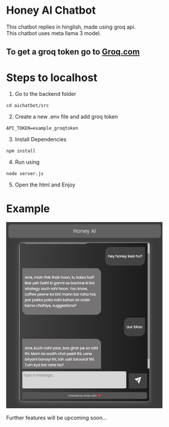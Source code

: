 # Honey AI Chatbot

This chatbot replies in hinglish, made using groq api. <br>
This chatbot uses meta llama 3  model.

## To get a groq token go to [Groq.com](https://console.groq.com/keys)

# Steps to localhost
1. Go to the backend folder
```
cd aichatbot/src
```
2. Create a new .env file and add groq token
```
API_TOKEN=example_groqtoken
```
3. Install Dependencies
```
npm install
```
4. Run using
```
node server.js
```
5. Open the html and Enjoy
# Example
<img src="https://github.com/ShreyJaiswal1/aichatbot/blob/main/src/public/assets/image.png?raw=true" height="500px" width="420px"><br>

Further features will be upcoming soon...

